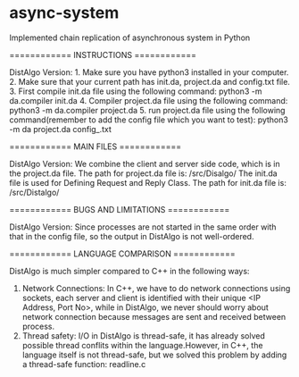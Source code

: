 async-system
============

Implemented chain replication of asynchronous system in Python

============ INSTRUCTIONS ============

DistAlgo Version:
	1. Make sure you have python3 installed in your computer.
	2. Make sure that your current path has init.da, project.da and config.txt file.
	3. First compile init.da file using the following command:
		python3 -m da.compiler init.da
	4. Compiler project.da file using the following command:
		python3 -m da.compiler project.da
	5. run project.da file using the following command(remember to add the config file which you want to test):
		python3 -m da project.da config_.txt

============ MAIN FILES ============

DistAlgo Version:
	We combine the client and server side code, which is in the project.da file.
	The path for project.da file is: /src/Disalgo/
	The init.da file is used for Defining Request and Reply Class.
	The path for init.da file is: /src/Distalgo/

============ BUGS AND LIMITATIONS ============

DistAlgo Version:
	Since processes are not started in the same order with that in the config file, so the output in DistAlgo is not well-ordered.

============ LANGUAGE COMPARISON ============

DistAlgo is much simpler compared to C++ in the following ways:

1. Network Connections: In C++, we have to do network connections using sockets, each server and client is identified with their unique <IP Address, Port No>, while in DistAlgo, we never should worry about network connection because messages are sent and received between process.
2. Thread safety: I/O in DistAlgo is thread-safe, it has already solved possible thread conflits within the language.However, in C++, the language itself is not thread-safe, but we solved this problem by adding a thread-safe function: readline.c
